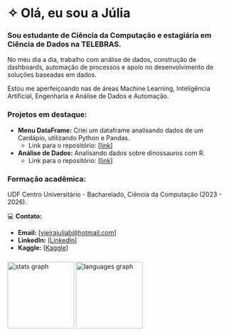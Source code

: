 # ✧ Olá, eu sou a Júlia 
### Sou estudante de Ciência da Computação e estagiária em Ciência de Dados na TELEBRAS.

No meu dia a dia, trabalho com análise de dados, construção de dashboards, automação de processos e apoio no desenvolvimento de soluções baseadas em dados.

Estou me aperfeiçoando nas de áreas Machine Learning, Inteligência Artificial, Engenharia e Análise de Dados e Automação.

### Projetos em destaque:
* **Menu DataFrame:** Criei um dataframe analisando dados de um Cardápio, utilizando Python e Pandas. 
  * Link para o repositório: [[link](https://github.com/juliaaviee/menu-dataframe)]
* **Análise de Dados:** Analisando dados sobre dinossauros com R. 
  * Link para o repositório: [[link](https://github.com/juliaaviee/Dino-Analysis)]

### Formação acadêmica: 
UDF Centro Universitário - Bacharelado, Ciência da Computação (2023 - 2026).

💻  **Contato:**
* **Email:** [vieirajuliab@hotmail.com]
* **LinkedIn:** [[LinkedIn](https://www.linkedin.com/in/juliaaviee/)]
* **Kaggle:** [[Kaggle](https://www.kaggle.com/jliabvie)]

###

<p align="left"></p>

<div align="left">
  <img src="https://github-readme-stats.vercel.app/api?username=juliaaviee&hide_title=false&hide_rank=false&show_icons=true&include_all_commits=true&count_private=true&disable_animations=false&theme=codeSTACKr&locale=en&hide_border=true&order=1" height="150" alt="stats graph"  />
  <img src="https://github-readme-stats.vercel.app/api/top-langs?username=juliaaviee&locale=en&hide_title=false&layout=compact&card_width=320&langs_count=5&theme=codeSTACKr&hide_border=false&order=2" height="150" alt="languages graph"  />
</div>

###

###
